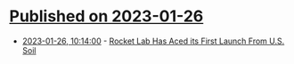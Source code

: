 # [Published on 2023-01-26](index.md)

* [2023-01-26, 10:14:00](https://soylentnews.org/article.pl?sid=23/01/25/1922218&from=rss) - [Rocket Lab Has Aced its First Launch From U.S. Soil](https://soylentnews.org/article.pl?sid=23/01/25/1922218&from=rss)
